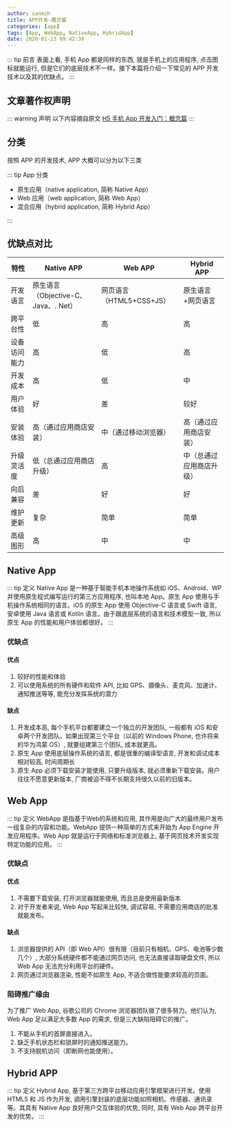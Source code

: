 ```yaml
---
author: sanmzh
title: APP开发-概念篇
categories: [app]
tags: [App, WebApp, NativeApp, HybridApp]
date: 2020-01-23 09:42:39
---
```


<Boxx changeTime="10000"/>

::: tip 前言
表面上看, 手机 App 都是同样的东西, 就是手机上的应用程序, 点击图标就能运行, 但是它们的底层技术不一样。接下本篇将介绍一下常见的 APP 开发技术以及其的优缺点。
:::
<!-- more -->

## 文章著作权声明

::: warning 声明
以下内容摘自原文 [H5 手机 App 开发入门：概念篇](https://www.ruanyifeng.com/blog/2019/12/hybrid-app-concepts.html)
:::

## 分类

按照 APP 的开发技术, APP 大概可以分为以下三类

::: tip App 分类

* 原生应用（native application, 简称 Native App）
* Web 应用（web application, 简称 Web App）
* 混合应用（hybrid application, 简称 Hybrid App）

:::

## 优缺点对比

| 特性       | Native APP                 | Web APP                  | Hybrid APP               |
| ------------ | -------------------------- | ------------------------ | ------------------------ |
| 开发语言 | 原生语言（Objective-C、Java、. Net） | 网页语言（HTML5+CSS+JS） | 原生语言+网页语言 |
| 跨平台性 | 低                        | 高                      | 高                      |
| 设备访问能力 | 高                        | 低                      | 高                      |
| 开发成本 | 高                        | 低                      | 中                      |
| 用户体验 | 好                        | 差                      | 较好                   |
| 安装体验 | 高（通过应用商店安装） | 中（通过移动浏览器） | 高（通过应用商店安装） |
| 升级灵活度 | 低（总通过应用商店升级） | 高                      | 中（总通过应用商店升级） |
| 向后兼容 | 差                        | 好                      | 好                      |
| 维护更新 | 复杂                     | 简单                   | 简单                   |
| 高级图形 | 高                        | 中                      | 中                      |

## Native App

::: tip 定义
Native App 是一种基于智能手机本地操作系统如 iOS、Android、WP 并使用原生程式编写运行的第三方应用程序, 也叫本地 App。原生 App 使用与手机操作系统相同的语言。iOS 的原生 App 使用 Objective-C 语言或 Swift 语言, 安卓使用 Java 语言或 Kotlin 语言。由于跟底层系统的语言和技术模型一致, 所以原生 App 的性能和用户体验都很好。
:::

### 优缺点

#### 优点

1. 较好的性能和体验
2. 可以使用系统的所有硬件和软件 API, 比如 GPS、摄像头、麦克风、加速计、通知推送等等, 能充分发挥系统的潜力

#### 缺点

1. 开发成本高, 每个手机平台都要建立一个独立的开发团队, 一般都有 iOS 和安卓两个开发团队。如果出现第三个平台（以前的 Windows Phone, 也许将来的华为鸿蒙 OS）, 就要组建第三个团队, 成本就更高。
2. 原生 App 使用底层操作系统的语言, 都是很重的编译型语言, 开发和调试成本相对较高, 时间周期长
3. 原生 App 必须下载安装才能使用, 只要升级版本, 就必须重新下载安装。用户往往不愿意更新版本, 厂商被迫不得不长期支持很久以前的旧版本。

## Web App

::: tip 定义
WebApp 是指基于Web的系统和应用, 其作用是向广大的最终用户发布一组复杂的内容和功能。WebApp 提供一种简单的方式来开始为 App Engine 开发应用程序。Web App 就是运行于网络和标准浏览器上, 基于网页技术开发实现特定功能的应用。
:::

### 优缺点

#### 优点

1. 不需要下载安装, 打开浏览器就能使用, 而且总是使用最新版本
2. 对于开发者来说, Web App 写起来比较快, 调试容易, 不需要应用商店的批准就能发布。

#### 缺点

1. 浏览器提供的 API（即 Web API）很有限（目前只有相机、GPS、电池等少数几个）, 大部分系统硬件都不能通过网页访问, 也无法直接读取硬盘文件, 所以 Web App 无法充分利用平台的硬件。
2. 网页通过浏览器渲染, 性能不如原生 App, 不适合做性能要求较高的页面。

### 阻碍推广缘由

为了推广 Web App, 谷歌公司的 Chrome 浏览器团队做了很多努力。他们认为, Web App 足以满足大多数 App 的需求, 但是三大缺陷阻碍它的推广。

1. 不能从手机的首屏直接进入。
2. 缺乏手机状态栏和锁屏时的通知推送能力。
3. 不支持脱机访问（即断网也能使用）。

## Hybrid APP 

::: tip 定义
Hybrid App, 基于第三方跨平台移动应用引擎框架进行开发。使用 HTML5 和 JS 作为开发, 调用引擎封装的底层功能如照相机、传感器、通讯录等。其具有 Native App 良好用户交互体验的优势, 同时, 具有 Web App 跨平台开发的优势。
:::
